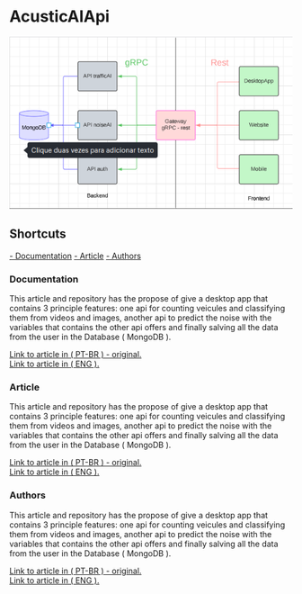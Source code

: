 <h1> AcusticAIApi </h1>
<div align="center">
  <img src="./imgs/arq.png">
</div>
<h2> Shortcuts </h2>
<a href="#documentation">- Documentation</a>
<a href="#article">- Article</a>
<a href="#authors">- Authors</a>
<h3 id="documentation"> Documentation </h3>
<div>
  <p>This article and repository has the propose of give a desktop app that contains 3 principle features: one api for counting veicules and classifying them from videos and images, another api to predict the noise with the variables that contains the other api offers and finally salving all the data from the user in the Database ( MongoDB ).</p>
  <a href=""> Link to article in ( PT-BR ) - original.</a>
  <br/>
  <a href=""> Link to article in ( ENG ).</a>
</div>
<h3 id="article"> Article </h3>
<div>
  <p>This article and repository has the propose of give a desktop app that contains 3 principle features: one api for counting veicules and classifying them from videos and images, another api to predict the noise with the variables that contains the other api offers and finally salving all the data from the user in the Database ( MongoDB ).</p>
  <a href=""> Link to article in ( PT-BR ) - original.</a>
  <br/>
  <a href=""> Link to article in ( ENG ).</a>
</div>
<h3 id="authors"> Authors </h3>
<div>
  <p>This article and repository has the propose of give a desktop app that contains 3 principle features: one api for counting veicules and classifying them from videos and images, another api to predict the noise with the variables that contains the other api offers and finally salving all the data from the user in the Database ( MongoDB ).</p>
  <a href=""> Link to article in ( PT-BR ) - original.</a>
  <br/>
  <a href=""> Link to article in ( ENG ).</a>
</div>
